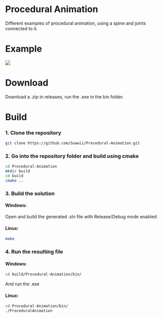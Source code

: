 # Procedural Animation
Different examples of procedural animation, using a spine and joints connected to it.

# Example
![](https://i.imgur.com/AnJdTAf.gif)

# Download
Download a .zip in releases, run the .exe in the bin folder.

# Build
### 1. Clone the repository  
```bash  
git clone https://github.com/Soawii/Procedural-Animation.git  
```  
### 2. Go into the repository folder and build using cmake  
 ```bash  
 cd Procedural-Animation  
 mkdir build  
 cd build  
 cmake ..  
 ```  
### 3. Build the solution  
#### Windows:  
Open and build the generated .sln file with Release/Debug mode enabled.    
#### Linux:  
```bash  
make  
```  
### 4. Run the resulting file  
#### Windows:
```bash
cd build/Procedural-Animation/bin/
```
And run the .exe
#### Linux:  
```bash
cd Procedural-Animation/bin/
./ProceduralAnimation  
```  
